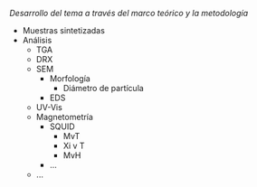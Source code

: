 *Desarrollo del tema a través del marco teórico y la metodología*

- Muestras sintetizadas
- Análisis
    - TGA
    - DRX
    - SEM
	    - Morfología
		    - Diámetro de partícula
        - EDS
    - UV-Vis
    - Magnetometría
	    - SQUID
		    - MvT
		    - Xi v T
		    - MvH
		- ...
    - ...